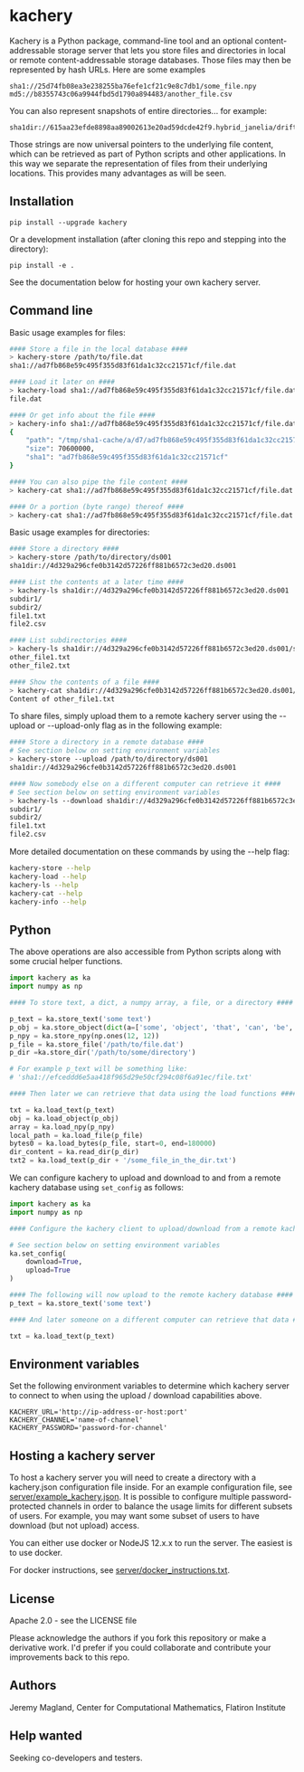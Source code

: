 # kachery

Kachery is a Python package, command-line tool and an optional content-addressable storage server
that lets you store files and directories in local or remote content-addressable
storage databases. Those files may then be represented by hash URLs. Here are
some examples

```
sha1://25d74fb08ea3e238255ba76efe1cf21c9e8c7db1/some_file.npy
md5://b8355743c06a9944fbd5d1790a894483/another_file.csv
```

You can also represent snapshots of entire directories... for example:

```
sha1dir://615aa23efde8898aa89002613e20ad59dcde42f9.hybrid_janelia/drift_siprobe/rec_16c_1200s_11
```

Those strings are now universal pointers to the underlying file content, which
can be retrieved as part of Python scripts and other applications. In this way
we separate the representation of files from their underlying locations.
This provides many advantages as will be seen.

## Installation

```
pip install --upgrade kachery
```

Or a development installation (after cloning this repo and stepping into the directory):

```
pip install -e .
```

See the documentation below for hosting your own kachery server.

## Command line

Basic usage examples for files:

```bash
#### Store a file in the local database ####
> kachery-store /path/to/file.dat
sha1://ad7fb868e59c495f355d83f61da1c32cc21571cf/file.dat

#### Load it later on ####
> kachery-load sha1://ad7fb868e59c495f355d83f61da1c32cc21571cf/file.dat --dest file.dat
file.dat

#### Or get info about the file ####
> kachery-info sha1://ad7fb868e59c495f355d83f61da1c32cc21571cf/file.dat 
{
    "path": "/tmp/sha1-cache/a/d7/ad7fb868e59c495f355d83f61da1c32cc21571cf",
    "size": 70600000,
    "sha1": "ad7fb868e59c495f355d83f61da1c32cc21571cf"
}

#### You can also pipe the file content ####
> kachery-cat sha1://ad7fb868e59c495f355d83f61da1c32cc21571cf/file.dat > file.dat

#### Or a portion (byte range) thereof ####
> kachery-cat sha1://ad7fb868e59c495f355d83f61da1c32cc21571cf/file.dat --start 0 --end 180000 > file_portion.dat
```

Basic usage examples for directories:

```bash
#### Store a directory ####
> kachery-store /path/to/directory/ds001
sha1dir://4d329a296cfe0b3142d57226ff881b6572c3ed20.ds001

#### List the contents at a later time ####
> kachery-ls sha1dir://4d329a296cfe0b3142d57226ff881b6572c3ed20.ds001
subdir1/
subdir2/
file1.txt
file2.csv

#### List subdirectories ####
> kachery-ls sha1dir://4d329a296cfe0b3142d57226ff881b6572c3ed20.ds001/subdir1
other_file1.txt
other_file2.txt

#### Show the contents of a file ####
> kachery-cat sha1dir://4d329a296cfe0b3142d57226ff881b6572c3ed20.ds001/subdir1/other_file1.txt
Content of other_file1.txt
```

To share files, simply upload them to a remote kachery server using the --upload or --upload-only flag as in the following example:

```bash
#### Store a directory in a remote database ####
# See section below on setting environment variables
> kachery-store --upload /path/to/directory/ds001
sha1dir://4d329a296cfe0b3142d57226ff881b6572c3ed20.ds001

#### Now somebody else on a different computer can retrieve it ####
# See section below on setting environment variables
> kachery-ls --download sha1dir://4d329a296cfe0b3142d57226ff881b6572c3ed20.ds001
subdir1/
subdir2/
file1.txt
file2.csv
```

More detailed documentation on these commands by using the --help flag:

```bash
kachery-store --help
kachery-load --help
kachery-ls --help
kachery-cat --help
kachery-info --help
```

## Python

The above operations are also accessible from Python scripts along with some crucial helper functions.

```python
import kachery as ka
import numpy as np

#### To store text, a dict, a numpy array, a file, or a directory ####

p_text = ka.store_text('some text')
p_obj = ka.store_object(dict(a=['some', 'object', 'that', 'can', 'be', 'json-serialized']))
p_npy = ka.store_npy(np.ones(12, 12))
p_file = ka.store_file('/path/to/file.dat')
p_dir =ka.store_dir('/path/to/some/directory')

# For example p_text will be something like:
# 'sha1://efceddd6e5aa418f965d29e50cf294c08f6a91ec/file.txt'

#### Then later we can retrieve that data using the load functions ####

txt = ka.load_text(p_text)
obj = ka.load_object(p_obj)
array = ka.load_npy(p_npy)
local_path = ka.load_file(p_file)
bytes0 = ka.load_bytes(p_file, start=0, end=180000)
dir_content = ka.read_dir(p_dir)
txt2 = ka.load_text(p_dir + '/some_file_in_the_dir.txt')
```

We can configure kachery to upload and download to and from a remote kachery database using `set_config` as follows:

```python
import kachery as ka
import numpy as np

#### Configure the kachery client to upload/download from a remote kachery database ####

# See section below on setting environment variables
ka.set_config(
    download=True,
    upload=True
)

#### The following will now upload to the remote kachery database ####
p_text = ka.store_text('some text')

#### And later someone on a different computer can retrieve that data ####

txt = ka.load_text(p_text)
```

## Environment variables

Set the following environment variables to determine which kachery server to connect to when using the upload / download capabilities above.

```
KACHERY_URL='http://ip-address-or-host:port'
KACHERY_CHANNEL='name-of-channel'
KACHERY_PASSWORD='password-for-channel'
```

## Hosting a kachery server

To host a kachery server you will need to create a directory
with a kachery.json configuration file inside. For an example
configuration file, see [server/example_kachery.json](server/example_kachery.json). It is possible to configure multiple password-protected channels in order to balance the usage limits for different subsets of users. For example, you may want some subset of users to have download (but not upload) access.

You can either use docker or NodeJS 12.x.x to run the server.
The easiest is to use docker.

For docker instructions, see [server/docker_instructions.txt](server/docker_instructions.txt).

## License

Apache 2.0 - see the LICENSE file

Please acknowledge the authors if you fork this repository or make a derivative
work. I'd prefer if you could collaborate and contribute your improvements back to
this repo.

## Authors

Jeremy Magland, Center for Computational Mathematics, Flatiron Institute

## Help wanted

Seeking co-developers and testers.